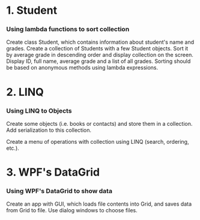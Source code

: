 # 1. Student

### Using lambda functions to sort collection

Create class Student, which contains information about student's name and grades. Create a collection of Students with a few Student objects. Sort it by average grade in descending order and display collection on the screen. Display ID, full name, average grade and a list of all grades. Sorting should be based on anonymous methods using lambda expressions.

# 2. LINQ

### Using LINQ to Objects

Create some objects (i.e. books or contacts) and store them in a collection. Add serialization to this collection.

Create a menu of operations with collection using LINQ (search, ordering, etc.).

# 3. WPF's DataGrid

### Using WPF's DataGrid to show data

Create an app with GUI, which loads file contents into Grid, and saves data from Grid to file. Use dialog windows to choose files.




